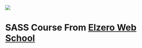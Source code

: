![](https://camo.githubusercontent.com/26083078e628146465d825aa9791666c5b1412f7c737ddc64a03588031655509/68747470733a2f2f692e6962622e636f2f477848686377472f6c67396a6a6776336e6a333833796b6b6a7865772e6a7067)
# SASS Course From [Elzero Web School](https://elzero.org/)
